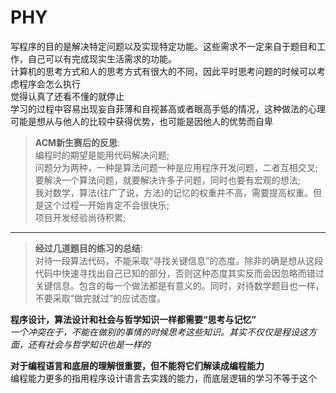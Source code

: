 # PHY
写程序的目的是解决特定问题以及实现特定功能。这些需求不一定来自于题目和工作，自己可以有完成现实生活需求的功能。  
计算机的思考方式和人的思考方式有很大的不同，因此平时思考问题的时候可以考虑程序会怎么执行  
觉得认真了还看不懂的就停止  
学习的过程中容易出现妄自菲薄和自视甚高或者眼高手低的情况，这种做法的心理可能是想从与他人的比较中获得优势，也可能是因他人的优势而自卑  
> **ACM新生赛后的反思**:  
编程时的期望是能用代码解决问题;  
问题分为两种，一种是算法问题一种是应用程序开发问题，二者互相交叉;  
要解决一个算法问题，就要解决许多子问题，同时也要有宏观的想法;   
我对数学，算法(往广了说，方法)的记忆的权重并不高，需要提高权重。但是这个过程一开始肯定不会很快乐;  
项目开发经验尚待积累;  

---
>**经过几道题目的练习的总结**:  
对待一段算法代码，不能采取“寻找关键信息”的态度。除非的确是想从这段代码中快速寻找出自己已知的部分，否则这种态度其实反而会因忽略而错过关键信息。包含的每一个做法都是有意义的。同时，对待数学题目也一样，不要采取“做完就过”的应试态度。

**程序设计，算法设计和社会与哲学知识一样都需要“思考与记忆”**  
*一个冲突在于，不能在做别的事情的时候思考这些知识。其实不仅仅是程设这方面，还有社会与哲学知识也是一样的*

**对于编程语言和底层的理解很重要，但不能将它们解读成编程能力**  
编程能力更多的指用程序设计语言去实践的能力，而底层逻辑的学习不等于这个
